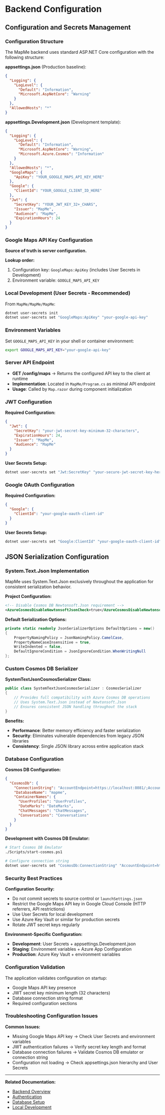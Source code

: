 # Backend Configuration

## Configuration and Secrets Management

### Configuration Structure

The MapMe backend uses standard ASP.NET Core configuration with the following structure:

**appsettings.json** (Production baseline):
```json
{
  "Logging": {
    "LogLevel": {
      "Default": "Information",
      "Microsoft.AspNetCore": "Warning"
    }
  },
  "AllowedHosts": "*"
}
```

**appsettings.Development.json** (Development template):
```json
{
  "Logging": {
    "LogLevel": {
      "Default": "Information",
      "Microsoft.AspNetCore": "Warning",
      "Microsoft.Azure.Cosmos": "Information"
    }
  },
  "AllowedHosts": "*",
  "GoogleMaps": {
    "ApiKey": "YOUR_GOOGLE_MAPS_API_KEY_HERE"
  },
  "Google": {
    "ClientId": "YOUR_GOOGLE_CLIENT_ID_HERE"
  },
  "Jwt": {
    "SecretKey": "YOUR_JWT_KEY_32+_CHARS",
    "Issuer": "MapMe",
    "Audience": "MapMe",
    "ExpirationHours": 24
  }
}
```

### Google Maps API Key Configuration

**Source of truth is server configuration.**

**Lookup order:**
1. Configuration key: `GoogleMaps:ApiKey` (includes User Secrets in Development)
2. Environment variable: `GOOGLE_MAPS_API_KEY`

### Local Development (User Secrets - Recommended)

From `MapMe/MapMe/MapMe`:
```bash
dotnet user-secrets init
dotnet user-secrets set "GoogleMaps:ApiKey" "your-google-api-key"
```

### Environment Variables

Set `GOOGLE_MAPS_API_KEY` in your shell or container environment:
```bash
export GOOGLE_MAPS_API_KEY="your-google-api-key"
```

### Server API Endpoint

- **GET /config/maps** → Returns the configured API key to the client at runtime
- **Implementation**: Located in `MapMe/Program.cs` as minimal API endpoint
- **Usage**: Called by `Map.razor` during component initialization

### JWT Configuration

**Required Configuration:**
```json
{
  "Jwt": {
    "SecretKey": "your-jwt-secret-key-minimum-32-characters",
    "ExpirationHours": 24,
    "Issuer": "MapMe",
    "Audience": "MapMe"
  }
}
```

**User Secrets Setup:**
```bash
dotnet user-secrets set "Jwt:SecretKey" "your-secure-jwt-secret-key-here"
```

### Google OAuth Configuration

**Required Configuration:**
```json
{
  "Google": {
    "ClientId": "your-google-oauth-client-id"
  }
}
```

**User Secrets Setup:**
```bash
dotnet user-secrets set "Google:ClientId" "your-google-oauth-client-id"
```

## JSON Serialization Configuration

### System.Text.Json Implementation

MapMe uses System.Text.Json exclusively throughout the application for consistent serialization behavior.

**Project Configuration:**
```xml
<!-- Disable Cosmos DB Newtonsoft.Json requirement -->
<AzureCosmosDisableNewtonsoftJsonCheck>true</AzureCosmosDisableNewtonsoftJsonCheck>
```

**Default Serialization Options:**
```csharp
private static readonly JsonSerializerOptions DefaultOptions = new()
{
    PropertyNamingPolicy = JsonNamingPolicy.CamelCase,
    PropertyNameCaseInsensitive = true,
    WriteIndented = false,
    DefaultIgnoreCondition = JsonIgnoreCondition.WhenWritingNull
};
```

### Custom Cosmos DB Serializer

**SystemTextJsonCosmosSerializer Class:**
```csharp
public class SystemTextJsonCosmosSerializer : CosmosSerializer
{
    // Provides full compatibility with Azure Cosmos DB operations
    // Uses System.Text.Json instead of Newtonsoft.Json
    // Ensures consistent JSON handling throughout the stack
}
```

**Benefits:**
- **Performance**: Better memory efficiency and faster serialization
- **Security**: Eliminates vulnerable dependencies from legacy JSON libraries
- **Consistency**: Single JSON library across entire application stack

### Database Configuration

**Cosmos DB Configuration:**
```json
{
  "CosmosDb": {
    "ConnectionString": "AccountEndpoint=https://localhost:8081/;AccountKey=...",
    "DatabaseName": "mapme",
    "ContainerNames": {
      "UserProfiles": "UserProfiles",
      "DateMarks": "DateMarks",
      "ChatMessages": "ChatMessages",
      "Conversations": "Conversations"
    }
  }
}
```

**Development with Cosmos DB Emulator:**
```bash
# Start Cosmos DB Emulator
./Scripts/start-cosmos.ps1

# Configure connection string
dotnet user-secrets set "CosmosDb:ConnectionString" "AccountEndpoint=https://localhost:8081/;AccountKey=C2y6yDjf5/R+ob0N8A7Cgv30VRDJIWEHLM+4QDU5DE2nQ9nDuVTqobD4b8mGGyPMbIZnqyMsEcaGQy67XIw=="
```

### Security Best Practices

**Configuration Security:**
- Do not commit secrets to source control or `launchSettings.json`
- Restrict the Google Maps API key in Google Cloud Console (HTTP referrers, API restrictions)
- Use User Secrets for local development
- Use Azure Key Vault or similar for production secrets
- Rotate JWT secret keys regularly

**Environment-Specific Configuration:**
- **Development**: User Secrets + appsettings.Development.json
- **Staging**: Environment variables + Azure App Configuration
- **Production**: Azure Key Vault + environment variables

### Configuration Validation

The application validates configuration on startup:
- Google Maps API key presence
- JWT secret key minimum length (32 characters)
- Database connection string format
- Required configuration sections

### Troubleshooting Configuration Issues

**Common Issues:**
- Missing Google Maps API key → Check User Secrets and environment variables
- JWT authentication failures → Verify secret key length and format
- Database connection failures → Validate Cosmos DB emulator or connection string
- Configuration not loading → Check appsettings.json hierarchy and User Secrets

---

**Related Documentation:**
- [Backend Overview](README.md)
- [Authentication](../security/authentication.md)
- [Database Setup](data-access.md)
- [Local Development](../getting-started/local-development.md)
